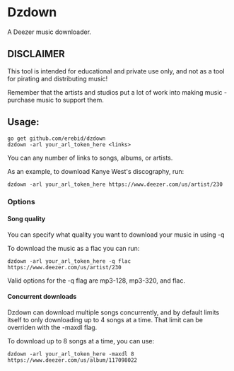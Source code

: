 # Dzdown
A Deezer music downloader.

## DISCLAIMER
This tool is intended for educational and private use only, and not as a tool for pirating and distributing music!

Remember that the artists and studios put a lot of work into making music - purchase music to support them.

## Usage:

```
go get github.com/erebid/dzdown
dzdown -arl your_arl_token_here <links>
```
You can any number of links to songs, albums, or artists.

As an example, to download Kanye West's discography, run:
```
dzdown -arl your_arl_token_here https://www.deezer.com/us/artist/230
```
### Options
#### Song quality

You can specify what quality you want to download your music in using -q

To download the music as a flac you can run:
```
dzdown -arl your_arl_token_here -q flac https://www.deezer.com/us/artist/230
```
Valid options for the -q flag are mp3-128, mp3-320, and flac.

#### Concurrent downloads

Dzdown can download multiple songs concurrently, and by default limits itself
to only downloading up to 4 songs at a time. That limit can be overriden with the
-maxdl flag.

To download up to 8 songs at a time, you can use:
```
dzdown -arl your_arl_token_here -maxdl 8 https://www.deezer.com/us/album/117098022
```